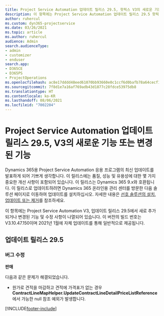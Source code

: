 ```yaml
---
title: Project Service Automation 업데이트 릴리스 29.5, 핫픽스 V3의 새로운 기능 또는 변경된 기능
description: 이 항목에는 Project Service Automation 업데이트 릴리스 29.5 핫픽스, V3에서 사용할 수 있는 기능 및 수정 사항이 나열되어 있습니다.
author: ruhercul
ms.custom: dyn365-projectservice
ms.date: 03/26/2021
ms.topic: article
ms.author: ruhercul
audience: Admin
search.audienceType:
- admin
- customizer
- enduser
search.app:
- D365CE
- D365PS
- ProjectOperations
ms.openlocfilehash: ac8e17dddd48eed61070bb93660e0c1ccf6d0bafb78a64cecf1b6ab45da7d1a9
ms.sourcegitcommit: 7f8d1e7a16af769adb43d1877c28fdce53975db8
ms.translationtype: HT
ms.contentlocale: ko-KR
ms.lasthandoff: 08/06/2021
ms.locfileid: "7002204"
---
```

# <a name="whats-new-or-changed-in-project-service-automation-update-release-295-v3"></a>Project Service Automation 업데이트 릴리스 29.5, V3의 새로운 기능 또는 변경된 기능

Dynamics 365용 Project Service Automation 응용 프로그램의 최신 업데이트를 발표하게 되어 기쁘게 생각합니다. 이 릴리스에는 품질, 성능 및 유용성에 대한 몇 가지 중요한 개선 사항이 포함되어 있습니다. 이 릴리스는 Dynamics 365 9.x와 호환됩니다. 이 릴리스로 업데이트하려면 Dynamics 365 온라인용 관리 센터를 방문한 다음 솔루션 페이지로 이동하여 업데이트를 설치하십시오. 자세한 내용은 [선호 솔루션의 설치, 업데이트 또는 제거](/power-platform/admin/install-remove-preferred-solution.md)를 참조하세요.

이 항목에는 Project Service Automation V3, 업데이트 릴리스 29.5에서 새로 추가되거나 변경된 기능 및 수정 사항이 나열되어 있습니다. 이 버전의 빌드 번호는 V3.10.47.150이며 2021년 1월에 자체 업데이트를 통해 일반적으로 제공됩니다.

## <a name="update-release-295"></a>업데이트 릴리스 29.5

### <a name="bug-fixes"></a>버그 수정


**판매**

다음과 같은 문제가 해결되었습니다.

- 원가로 견적을 마감하고 견적에 가격표가 없는 경우 **ContractLineMapHelper.UpdateContractLineDetailPriceListReference** 에서 가능한 null 참조 예외가 발생합니다.


[!INCLUDE[footer-include](../includes/footer-banner.md)]
